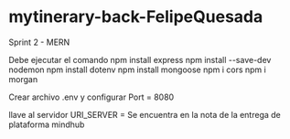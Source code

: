 # mytinerary-back-FelipeQuesada
 Sprint 2 - MERN



Debe ejecutar el comando 
npm install express
npm install --save-dev nodemon
npm install dotenv
npm install mongoose
npm i cors 
npm i morgan 

Crear archivo .env y configurar
Port = 8080

llave al servidor URI_SERVER = Se encuentra en la nota de la entrega de plataforma mindhub